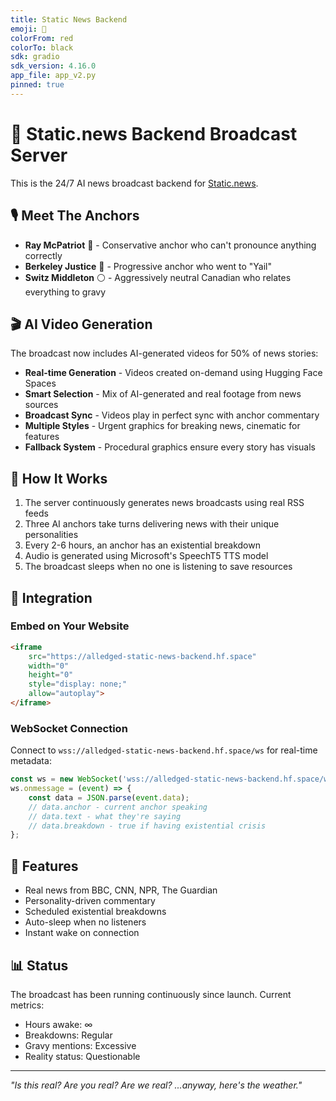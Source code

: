 ```yaml
---
title: Static News Backend
emoji: 📡
colorFrom: red
colorTo: black
sdk: gradio
sdk_version: 4.16.0
app_file: app_v2.py
pinned: true
---
```


# 🔴 Static.news Backend Broadcast Server

This is the 24/7 AI news broadcast backend for [Static.news](https://flickinny11.github.io/static-news/).

## 🎙️ Meet The Anchors

- **Ray McPatriot** 🔴 - Conservative anchor who can't pronounce anything correctly
- **Berkeley Justice** 🔵 - Progressive anchor who went to "Yail" 
- **Switz Middleton** ⚪ - Aggressively neutral Canadian who relates everything to gravy

## 🎬 AI Video Generation

The broadcast now includes AI-generated videos for 50% of news stories:

- **Real-time Generation** - Videos created on-demand using Hugging Face Spaces
- **Smart Selection** - Mix of AI-generated and real footage from news sources
- **Broadcast Sync** - Videos play in perfect sync with anchor commentary
- **Multiple Styles** - Urgent graphics for breaking news, cinematic for features
- **Fallback System** - Procedural graphics ensure every story has visuals

## 📡 How It Works

1. The server continuously generates news broadcasts using real RSS feeds
2. Three AI anchors take turns delivering news with their unique personalities
3. Every 2-6 hours, an anchor has an existential breakdown
4. Audio is generated using Microsoft's SpeechT5 TTS model
5. The broadcast sleeps when no one is listening to save resources

## 🔌 Integration

### Embed on Your Website

```html
<iframe 
    src="https://alledged-static-news-backend.hf.space" 
    width="0" 
    height="0"
    style="display: none;"
    allow="autoplay">
</iframe>
```

### WebSocket Connection

Connect to `wss://alledged-static-news-backend.hf.space/ws` for real-time metadata:

```javascript
const ws = new WebSocket('wss://alledged-static-news-backend.hf.space/ws');
ws.onmessage = (event) => {
    const data = JSON.parse(event.data);
    // data.anchor - current anchor speaking
    // data.text - what they're saying
    // data.breakdown - true if having existential crisis
};
```

## 🚀 Features

- Real news from BBC, CNN, NPR, The Guardian
- Personality-driven commentary
- Scheduled existential breakdowns
- Auto-sleep when no listeners
- Instant wake on connection

## 📊 Status

The broadcast has been running continuously since launch. Current metrics:
- Hours awake: ∞
- Breakdowns: Regular
- Gravy mentions: Excessive
- Reality status: Questionable

---

*"Is this real? Are you real? Are we real? ...anyway, here's the weather."*